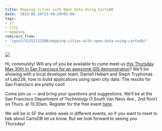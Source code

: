```yaml
---
title: Mapping Cities with Open Data Using CartoDB
date: '2013-05-24T23:48:29+02:00'
tags:
- sf
- city
- mapping
redirect_from:
- "/post/51252122508/mapping-cities-with-open-data-using-cartodb/"
---
```


<img src="http://cartodb.s3.amazonaws.com/tumblr/posts/2462093810_f67989fa40_o.jpg"/>

Hi, community! Will any of you be available to come meet us <a href="http://sfgisusergroup-es2.eventbrite.com/">this Thursday May 30th in San Francisco for an awesome GIS demonstration</a>? We’ll be showing with a local developer team, Daniell Hebert and Steph Tryphonas of Lab228, how to build applications using open city data. The results for San Francisco are pretty cool!

Come join us &#8212; and bring your questions and suggestions. We’ll be at the San Francisco Department of Technology (1 South Van Ness Ave., 2nd floor) on Thurs. at 10.30am. Register for the free event <a href="http://sfgisusergroup-es2.eventbrite.com/">here</a>.

We will be in SF the entire week in different events, so if you want to meet to talk about CartoDB let us know. But we look forward to seeing you Thursday!
